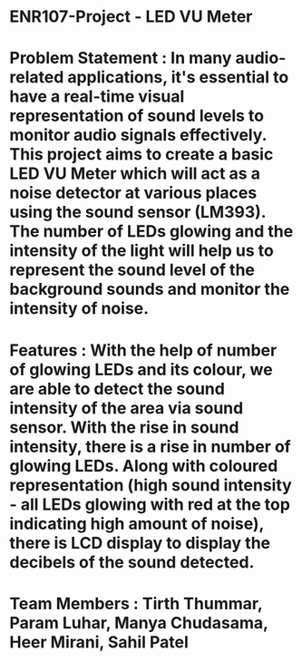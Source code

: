 # ENR107-Project - LED VU Meter
# Problem Statement : In many audio-related applications, it's essential to have a real-time visual representation of sound levels to monitor audio signals effectively. This project aims to create a basic LED VU Meter which will act as a noise detector at various places using the sound sensor (LM393). The number of LEDs glowing and the intensity of the light will help us to represent the sound level of the background sounds and monitor the intensity of noise. 
# Features : With the help of number of glowing LEDs and its colour, we are able to detect the sound intensity of the area via sound sensor. With the rise in sound intensity, there is a rise in number of glowing LEDs. Along with coloured representation (high sound intensity - all LEDs glowing with red at the top indicating high amount of noise), there is LCD display to display the decibels of the sound detected.
# Team Members : Tirth Thummar, Param Luhar, Manya Chudasama, Heer Mirani, Sahil Patel
